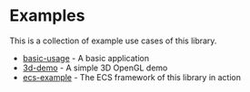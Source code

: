 # Examples

This is a collection of example use cases of this library.

- [basic-usage](basic-usage/) - A basic application
- [3d-demo](3d-demo/) - A simple 3D OpenGL demo
- [ecs-example](ecs-example/) - The ECS framework of this library in action